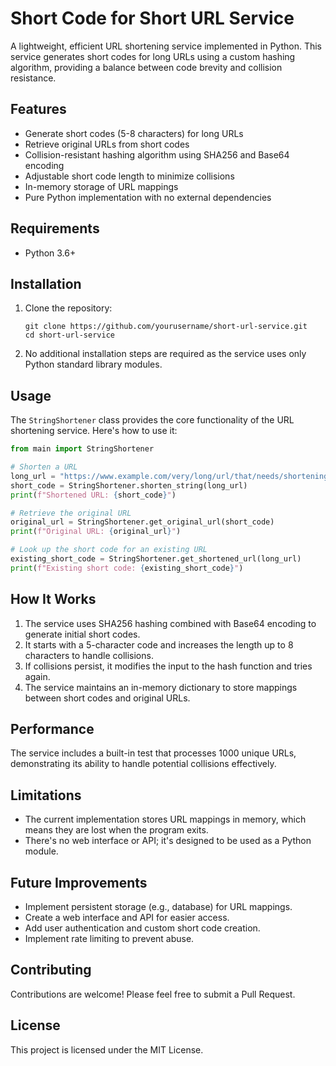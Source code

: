 # Short Code for Short URL Service

A lightweight, efficient URL shortening service implemented in Python. This service generates short codes for long URLs using a custom hashing algorithm, providing a balance between code brevity and collision resistance.

## Features

- Generate short codes (5-8 characters) for long URLs
- Retrieve original URLs from short codes
- Collision-resistant hashing algorithm using SHA256 and Base64 encoding
- Adjustable short code length to minimize collisions
- In-memory storage of URL mappings
- Pure Python implementation with no external dependencies

## Requirements

- Python 3.6+

## Installation

1. Clone the repository:
   ```
   git clone https://github.com/yourusername/short-url-service.git
   cd short-url-service
   ```

2. No additional installation steps are required as the service uses only Python standard library modules.

## Usage

The `StringShortener` class provides the core functionality of the URL shortening service. Here's how to use it:

```python
from main import StringShortener

# Shorten a URL
long_url = "https://www.example.com/very/long/url/that/needs/shortening"
short_code = StringShortener.shorten_string(long_url)
print(f"Shortened URL: {short_code}")

# Retrieve the original URL
original_url = StringShortener.get_original_url(short_code)
print(f"Original URL: {original_url}")

# Look up the short code for an existing URL
existing_short_code = StringShortener.get_shortened_url(long_url)
print(f"Existing short code: {existing_short_code}")
```

## How It Works

1. The service uses SHA256 hashing combined with Base64 encoding to generate initial short codes.
2. It starts with a 5-character code and increases the length up to 8 characters to handle collisions.
3. If collisions persist, it modifies the input to the hash function and tries again.
4. The service maintains an in-memory dictionary to store mappings between short codes and original URLs.

## Performance

The service includes a built-in test that processes 1000 unique URLs, demonstrating its ability to handle potential collisions effectively.

## Limitations

- The current implementation stores URL mappings in memory, which means they are lost when the program exits.
- There's no web interface or API; it's designed to be used as a Python module.

## Future Improvements

- Implement persistent storage (e.g., database) for URL mappings.
- Create a web interface and API for easier access.
- Add user authentication and custom short code creation.
- Implement rate limiting to prevent abuse.

## Contributing

Contributions are welcome! Please feel free to submit a Pull Request.

## License

This project is licensed under the MIT License.
